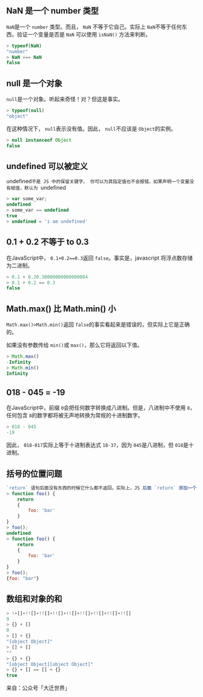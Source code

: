 ## NaN 是一个 number 类型

`NaN`是一个 `number` 类型。而且， `NaN` 不等于它自己。实际上 `NaN`不等于任何东西，验证一个变量是否是 `NaN` 可以使用 `isNaN()` 方法来判断。

```js
> typeof(NaN)
"number"
> NaN === NaN
false
```

## null 是一个对象

`null`是一个对象。听起来奇怪！对？但这是事实。

```js
> typeof(null)
"object"
```

在这种情况下， `null`表示没有值。因此， `null`不应该是 `Object`的实例。

```js
> null instanceof Object
false  
```

## undefined 可以被定义

undefined`不是 JS 中的保留关键字， 你可以为其指定值也不会报错，如果声明一个变量没有赋值，默认为 `undefined

```js
> var some_var;
undefined
> some_var == undefined
true
> undefined = 'i am undefined'  
```

## 0.1 + 0.2 不等于 to 0.3

在JavaScript中， `0.1+0.2==0.3`返回 `false`。事实是，javascript 将浮点数存储为二进制。

```js
> 0.1 + 0.20.30000000000000004
> 0.1 + 0.2 == 0.3
false   
```

## Math.max() 比 Math.min() 小

`Math.max()>Math.min()`返回 `false`的事实看起来是错误的，但实际上它是正确的。

如果没有参数传给 `min()`或 `max()`，那么它将返回以下值。

```js
> Math.max()
-Infinity
> Math.min()
Infinity    
```

## 018 - 045 = -19

在JavaScript中，前缀 `0`会把任何数字转换成八进制。但是，八进制中不使用 `8`，任何包含 `8`的数字都将被无声地转换为常规的十进制数字。

```js
> 018 - 045
-19    
```

因此， `018-017`实际上等于十进制表达式 `18-37`，因为 `045`是八进制，但 `018`是十进制。

## 括号的位置问题

```js
`return` 语句后面没有东西的时候它什么都不返回。实际上，JS 后面 `return` 添加一个 `;`。
> function foo() {   
	return   
	{      
		foo: 'bar'   
	}
}
> foo();
undefined
> function foo() {   
    return 
    {      
        foo: 'bar'   
    }
}
> foo();
{foo: "bar"}
```

## 数组和对象的和

```js
> !+[]+!![]+!![]+!![]+!![]+!![]+!![]+!![]+!![]
9
> {} + []
0
> [] + {}
"[object Object]"
> [] + []
""
> {} + {}
"[object Object][object Object]"
> {} + [] == [] + {}
true
```

来自：公众号「大迁世界」


